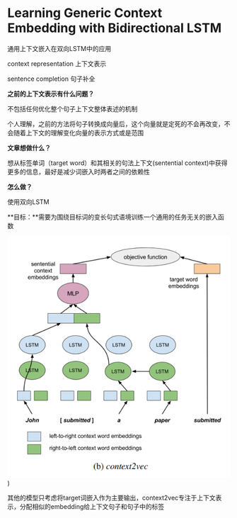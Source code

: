 # Learning Generic Context Embedding with Bidirectional LSTM

通用上下文嵌入在双向LSTM中的应用

context representation  上下文表示

sentence completion  句子补全

**之前的上下文表示有什么问题？**

不包括任何优化整个句子上下文整体表述的机制

个人理解，之前的方法将句子转换成向量后，这个向量就是定死的不会再改变，不会随着上下文的理解变化向量的表示方式或是范围



**文章想做什么？**

想从标签单词（target word）和其相关的句法上下文(sentential context)中获得更多的信息，最好是减少词嵌入时两者之间的依赖性



**怎么做？**

使用双向LSTM

**目标：**需要为围绕目标词的变长句式语境训练一个通用的任务无关的嵌入函数

![](src\context2vec) )

其他的模型只考虑将target词嵌入作为主要输出，context2vec专注于上下文表示，分配相似的embedding给上下文句子和句子中的标签
